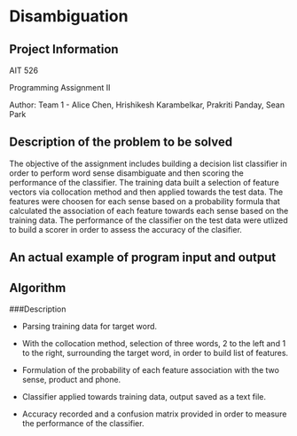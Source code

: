 # Disambiguation
## Project Information

AIT 526

Programming Assignment II

Author: Team 1 - Alice Chen, Hrishikesh Karambelkar, Prakriti Panday, Sean Park

## Description of the problem to be solved

The objective of the assignment includes building a decision list classifier in order to perform word sense disambiguate and then scoring the performance of the classifier. The training data built a selection of feature vectors via collocation method and then applied towards the test data. The features were choosen for each sense based on a probability formula that calculated the association of each feature towards each sense based on the training data. The performance of the classifier on the test data were utlized to build a scorer in order to assess the accuracy of the clasifier. 


## An actual example of program input and output



## Algorithm

###Description

* Parsing training data for target word.

* With the collocation method, selection of three words, 2 to the left and 1 to the right, surrounding the target word, in order to build list of features.

* Formulation of the probability of each feature association with the two sense, product and phone. 

* Classifier applied towards training data, output saved as a text file. 

* Accuracy recorded and a confusion matrix provided in order to measure the performance of the classifier. 


